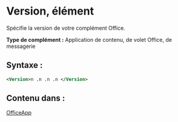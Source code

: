 
# Version, élément
Spécifie la version de votre complément Office.

 **Type de complément :** Application de contenu, de volet Office, de messagerie


## Syntaxe :


```XML
<Version>n .n .n .n </Version>
```


## Contenu dans :

[OfficeApp](../../reference/manifest/officeapp.md)

